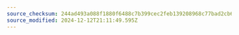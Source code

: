 ```yaml
---
source_checksum: 244ad493a088f1880f6488c7b399cec2feb139208968c77bad2cb6a7b3e2f344
source_modified: 2024-12-12T21:11:49.595Z
---
```


